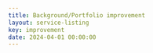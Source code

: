 ```yaml
---
title: Background/Portfolio improvement
layout: service-listing
key: improvement
date: 2024-04-01 00:00:00
---
```

